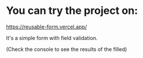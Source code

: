 # You can try the project on:

https://reusable-form.vercel.app/

It's a simple form with field validation.

(Check the console to see the results of the filled)

